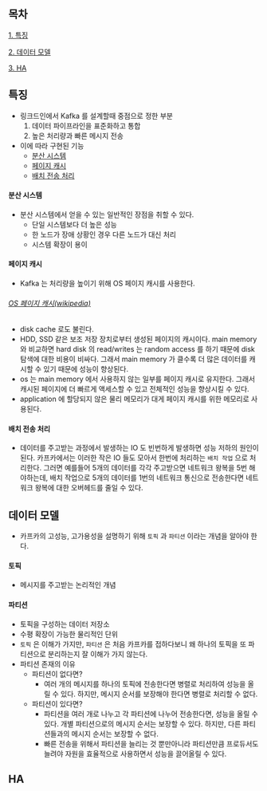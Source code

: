 ## 목차
[1. 특징](#특징)

[2. 데이터 모델](#데이터-모델)

[3. HA](#HA)

## 특징
* 링크드인에서 Kafka 를 설계할때 중점으로 정한 부분
  1. 데이터 파이프라인을 표준화하고 통합
  2. 높은 처리량과 빠른 메시지 전송
* 이에 따라 구현된 기능
  * [분산 시스템](#분산-시스템)
  * [페이지 캐시](#페이지-캐시)
  * [배치 전송 처리](#배치-전송-처리)

#### 분산 시스템
* 분산 시스템에서 얻을 수 있는 일반적인 장점을 취할 수 있다.
  * 단일 시스템보다 더 높은 성능
  * 한 노드가 장애 상황인 경우 다른 노드가 대신 처리
  * 시스템 확장이 용이

#### 페이지 캐시
* Kafka 는 처리량을 높이기 위해 OS 페이지 캐시를 사용한다.

###### [OS 페이지 캐시(wikipedia)](https://en.wikipedia.org/wiki/Page_cache)
* disk cache 로도 불린다.
* HDD, SSD 같은 보조 저장 장치로부터 생성된 페이지의 캐시이다. main memory 와 비교하면 hard disk 의 read/writes 는 random access 를 하기 때문에 disk 탐색에 대한 비용이 비싸다. 그래서 main memory 가 클수록 더 많은 데이터를 캐시할 수 있기 때문에 성능이 향상된다.
* os 는 main memory 에서 사용하지 않는 일부를 페이지 캐시로 유지한다. 그래서 캐시된 페이지에 더 빠르게 액세스할 수 있고 전체적인 성능을 향상시킬 수 있다.
* application 에 할당되지 않은 물리 메모리가 대게 페이지 캐시를 위한 메모리로 사용된다.

#### 배치 전송 처리
* 데이터를 주고받는 과정에서 발생하는 IO 도 빈번하게 발생하면 성능 저하의 원인이 된다. 카프카에서는 이러한 작은 IO 들도 모아서 한번에 처리하는 `배치 작업` 으로 처리한다. 그러면 예를들어 5개의 데이터를 각각 주고받으면 네트워크 왕복을 5번 해야하는데, 배치 작업으로 5개의 데이터를 1번의 네트워크 통신으로 전송한다면 네트워크 왕복에 대한 오버헤드를 줄일 수 있다.

## 데이터 모델
* 카프카의 고성능, 고가용성을 설명하기 위해 `토픽` 과 `파티션` 이라는 개념을 알아야 한다.

#### 토픽
* 메시지를 주고받는 논리적인 개념

#### 파티션
* 토픽을 구성하는 데이터 저장소
* 수평 확장이 가능한 물리적인 단위
* `토픽` 은 이해가 가지만, `파티션` 은 처음 카프카를 접하다보니 왜 하나의 토픽을 또 파티션으로 분리하는지 잘 이해가 가지 않는다.
* 파티션 존재의 이유
  * 파티션이 없다면?
    * 여러 개의 메시지를 하나의 토픽에 전송한다면 병렬로 처리하여 성능을 올릴 수 있다. 하지만, 메시지 순서를 보장해야 한다면 병렬로 처리할 수 없다.
  * 파티션이 있다면?
    * 파티션을 여러 개로 나누고 각 파티션에 나누어 전송한다면, 성능을 올릴 수 있다. 개별 파티션으로의 메시지 순서는 보장할 수 있다. 하지만, 다른 파티션들과의 메시지 순서는 보장할 수 없다.
    * 빠른 전송을 위해서 파티션을 늘리는 것 뿐만아니라 파티션만큼 프로듀서도 늘려야 자원을 효율적으로 사용하면서 성능을 끌어올릴 수 있다.

## HA
